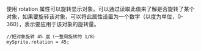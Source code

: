 

使用 rotation 属性可以旋转显示对象。可以通过读取此值来了解是否旋转了某个对象，如果要旋转该对象，可以将此属性设置为一个数字（以度为单位，0-360），表示要应用于该对象的旋转量。

```
//把对象旋转 45 度（一整周旋转的 1/8）
mySprite.rotation = 45;
```

